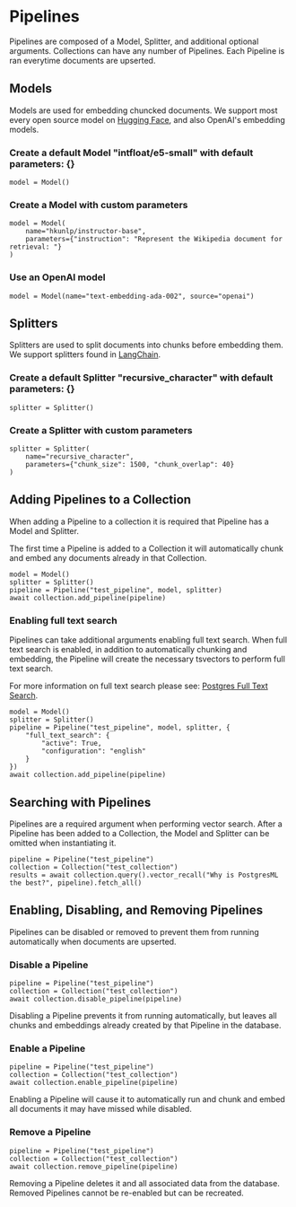 # Pipelines

Pipelines are composed of a Model, Splitter, and additional optional arguments. Collections can have any number of Pipelines. Each Pipeline is ran everytime documents are upserted.

## Models

Models are used for embedding chuncked documents. We support most every open source model on [Hugging Face](https://huggingface.co/), and also OpenAI's embedding models.

### **Create a default Model "intfloat/e5-small" with default parameters: {}**

```
model = Model()
```

### **Create a Model with custom parameters**

```
model = Model(
    name="hkunlp/instructor-base",
    parameters={"instruction": "Represent the Wikipedia document for retrieval: "}    
)
```

### **Use an OpenAI model**

```
model = Model(name="text-embedding-ada-002", source="openai")
```

## Splitters

Splitters are used to split documents into chunks before embedding them. We support splitters found in [LangChain](https://www.langchain.com/).

### **Create a default Splitter "recursive\_character" with default parameters: {}**

```
splitter = Splitter()
```

### **Create a Splitter with custom parameters**

```
splitter = Splitter(
    name="recursive_character", 
    parameters={"chunk_size": 1500, "chunk_overlap": 40}
)
```

## Adding Pipelines to a Collection

When adding a Pipeline to a collection it is required that Pipeline has a Model and Splitter.

The first time a Pipeline is added to a Collection it will automatically chunk and embed any documents already in that Collection.

```
model = Model()
splitter = Splitter()
pipeline = Pipeline("test_pipeline", model, splitter)
await collection.add_pipeline(pipeline)
```

### Enabling full text search

Pipelines can take additional arguments enabling full text search. When full text search is enabled, in addition to automatically chunking and embedding, the Pipeline will create the necessary tsvectors to perform full text search.

For more information on full text search please see: [Postgres Full Text Search](https://www.postgresql.org/docs/15/textsearch.html).

```
model = Model()
splitter = Splitter()
pipeline = Pipeline("test_pipeline", model, splitter, {
    "full_text_search": {
        "active": True,
        "configuration": "english"
    }
})
await collection.add_pipeline(pipeline)
```

## Searching with Pipelines

Pipelines are a required argument when performing vector search. After a Pipeline has been added to a Collection, the Model and Splitter can be omitted when instantiating it.

```
pipeline = Pipeline("test_pipeline")
collection = Collection("test_collection")
results = await collection.query().vector_recall("Why is PostgresML the best?", pipeline).fetch_all()    
```

## Enabling, Disabling, and Removing Pipelines

Pipelines can be disabled or removed to prevent them from running automatically when documents are upserted.

### **Disable a Pipeline**

```
pipeline = Pipeline("test_pipeline")
collection = Collection("test_collection")
await collection.disable_pipeline(pipeline)
```

Disabling a Pipeline prevents it from running automatically, but leaves all chunks and embeddings already created by that Pipeline in the database.

### **Enable a Pipeline**

```
pipeline = Pipeline("test_pipeline")
collection = Collection("test_collection")
await collection.enable_pipeline(pipeline)
```

Enabling a Pipeline will cause it to automatically run and chunk and embed all documents it may have missed while disabled.

### **Remove a Pipeline**

```
pipeline = Pipeline("test_pipeline")
collection = Collection("test_collection")
await collection.remove_pipeline(pipeline)
```

Removing a Pipeline deletes it and all associated data from the database. Removed Pipelines cannot be re-enabled but can be recreated.
